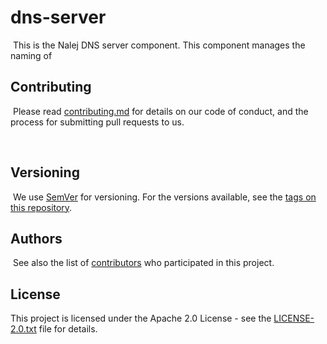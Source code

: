 # dns-server
​
This is the Nalej DNS server component. This component manages the naming of 
​​​
## Contributing
​
Please read [contributing.md](contributing.md) for details on our code of conduct, and the process for submitting pull requests to us.

​
## Versioning
​
We use [SemVer](http://semver.org/) for versioning. For the versions available, see the [tags on this repository](https://github.com/nalej/dns-server/tags). 
​
## Authors
​
See also the list of [contributors](https://github.com/nalej/dns-server/contributors) who participated in this project.
​
## License
This project is licensed under the Apache 2.0 License - see the [LICENSE-2.0.txt](LICENSE-2.0.txt) file for details.